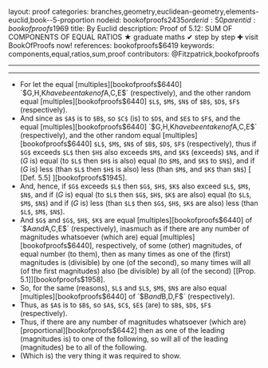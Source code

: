 layout: proof
categories: branches,geometry,euclidean-geometry,elements-euclid,book--5-proportion
nodeid: bookofproofs$2435
orderid: 50
parentid: bookofproofs$1969
title: By Euclid
description:  Proof of 5.12: SUM OF COMPONENTS OF EQUAL RATIOS &#9733; graduate maths &#10004; step by step &#10010; visit BookOfProofs now!
references: bookofproofs$6419
keywords: components,equal,ratios,sum,proof
contributors: @Fitzpatrick,bookofproofs

---


---



* For let the equal [multiples][bookofproofs$6440] `$G$`, `$H$`, `$K$` have been taken of `$A$`, `$C$`, `$E$` (respectively), and the other random equal [multiples][bookofproofs$6440] `$L$`, `$M$`, `$N$` of `$B$`, `$D$`, `$F$` (respectively).
* And since as `$A$` is to `$B$`, so `$C$` (is) to `$D$`, and `$E$` to `$F$`, and the equal [multiples][bookofproofs$6440] `$G$`, `$H$`, `$K$` have been taken of `$A$`, `$C$`, `$E$` (respectively), and the other random equal [multiples][bookofproofs$6440] `$L$`, `$M$`, `$N$` of `$B$`, `$D$`, `$F$` (respectively), thus if `$G$` exceeds `$L$` then `$H$` also exceeds `$M$`, and `$K$` (exceeds) `$N$`, and if ($G$ is) equal (to `$L$` then `$H$` is also) equal (to `$M$`, and `$K$` to `$N$`), and if ($G$ is) less (than `$L$` then `$H$` is also) less (than `$M$`, and `$K$` than `$N$`) [ [Def. 5.5] ][bookofproofs$1945].
* And, hence, if `$G$` exceeds `$L$` then `$G$`, `$H$`, `$K$` also exceed `$L$`, `$M$`, `$N$`, and if ($G$ is) equal (to `$L$` then `$G$`, `$H$`, `$K$` are also) equal (to `$L$`, `$M$`, `$N$`) and if ($G$ is) less (than `$L$` then `$G$`, `$H$`, `$K$` are also) less (than `$L$`, `$M$`, `$N$`).
* And `$G$` and `$G$`, `$H$`, `$K$` are equal [multiples][bookofproofs$6440] of `$A$` and `$A$`, `$C$`, `$E$` (respectively), inasmuch as if there are any number of magnitudes whatsoever (which are) equal [multiples][bookofproofs$6440], respectively, of some (other) magnitudes, of equal number (to them), then as many times as one of the (first) magnitudes is (divisible) by one (of the second), so many times will all (of the first magnitudes) also (be divisible) by all (of the second) [[Prop. 5.1]][bookofproofs$1958].
* So, for the same (reasons), `$L$` and `$L$`, `$M$`, `$N$` are also equal [multiples][bookofproofs$6440] of `$B$` and `$B$`, `$D$`, `$F$` (respectively).
* Thus, as `$A$` is to `$B$`, so `$A$`, `$C$`, `$E$` (are) to `$B$`, `$D$`, `$F$` (respectively).
* Thus, if there are any number of magnitudes whatsoever (which are) [proportional][bookofproofs$6442] then as one of the leading (magnitudes is) to one of the following, so will all of the leading (magnitudes) be to all of the following.
* (Which is) the very thing it was required to show.
